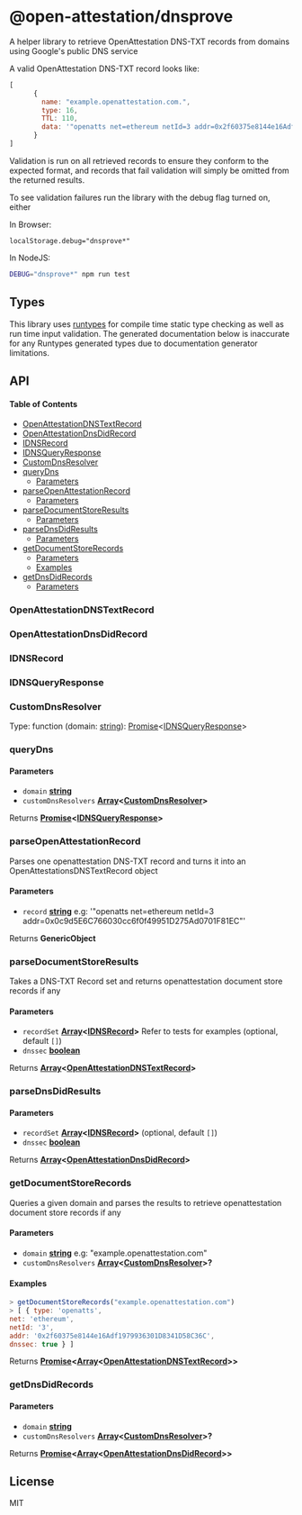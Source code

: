 # @open-attestation/dnsprove

A helper library to retrieve OpenAttestation DNS-TXT records from domains using Google's public DNS service

A valid OpenAttestation DNS-TXT record looks like:

```js
[
      {
        name: "example.openattestation.com.",
        type: 16,
        TTL: 110,
        data: '"openatts net=ethereum netId=3 addr=0x2f60375e8144e16Adf1979936301D8341D58C36C"'
      }
]
```

Validation is run on all retrieved records to ensure they conform to the expected format, and records that fail validation will simply be omitted from the returned results.

To see validation failures run the library with the debug flag turned on, either

In Browser:

`localStorage.debug="dnsprove*"`

In NodeJS:

```sh
DEBUG="dnsprove*" npm run test
```

## Types

This library uses [runtypes](https://github.com/pelotom/runtypes) for compile time static type checking as well as run time input validation. The generated documentation below is inaccurate for any Runtypes generated types due to documentation generator limitations.

## API

<!-- Generated by documentation.js. Update this documentation by updating the source code. -->

#### Table of Contents

*   [OpenAttestationDNSTextRecord](#openattestationdnstextrecord)
*   [OpenAttestationDnsDidRecord](#openattestationdnsdidrecord)
*   [IDNSRecord](#idnsrecord)
*   [IDNSQueryResponse](#idnsqueryresponse)
*   [CustomDnsResolver](#customdnsresolver)
*   [queryDns](#querydns)
    *   [Parameters](#parameters)
*   [parseOpenAttestationRecord](#parseopenattestationrecord)
    *   [Parameters](#parameters-1)
*   [parseDocumentStoreResults](#parsedocumentstoreresults)
    *   [Parameters](#parameters-2)
*   [parseDnsDidResults](#parsednsdidresults)
    *   [Parameters](#parameters-3)
*   [getDocumentStoreRecords](#getdocumentstorerecords)
    *   [Parameters](#parameters-4)
    *   [Examples](#examples)
*   [getDnsDidRecords](#getdnsdidrecords)
    *   [Parameters](#parameters-5)

### OpenAttestationDNSTextRecord

### OpenAttestationDnsDidRecord

### IDNSRecord

### IDNSQueryResponse

### CustomDnsResolver

Type: function (domain: [string](https://developer.mozilla.org/docs/Web/JavaScript/Reference/Global_Objects/String)): [Promise](https://developer.mozilla.org/docs/Web/JavaScript/Reference/Global_Objects/Promise)<[IDNSQueryResponse](#idnsqueryresponse)>

### queryDns

#### Parameters

*   `domain` **[string](https://developer.mozilla.org/docs/Web/JavaScript/Reference/Global_Objects/String)** 
*   `customDnsResolvers` **[Array](https://developer.mozilla.org/docs/Web/JavaScript/Reference/Global_Objects/Array)<[CustomDnsResolver](#customdnsresolver)>** 

Returns **[Promise](https://developer.mozilla.org/docs/Web/JavaScript/Reference/Global_Objects/Promise)<[IDNSQueryResponse](#idnsqueryresponse)>** 

### parseOpenAttestationRecord

Parses one openattestation DNS-TXT record and turns it into an OpenAttestationsDNSTextRecord object

#### Parameters

*   `record` **[string](https://developer.mozilla.org/docs/Web/JavaScript/Reference/Global_Objects/String)** e.g: '"openatts net=ethereum netId=3 addr=0x0c9d5E6C766030cc6f0f49951D275Ad0701F81EC"'

Returns **GenericObject** 

### parseDocumentStoreResults

Takes a DNS-TXT Record set and returns openattestation document store records if any

#### Parameters

*   `recordSet` **[Array](https://developer.mozilla.org/docs/Web/JavaScript/Reference/Global_Objects/Array)<[IDNSRecord](#idnsrecord)>** Refer to tests for examples (optional, default `[]`)
*   `dnssec` **[boolean](https://developer.mozilla.org/docs/Web/JavaScript/Reference/Global_Objects/Boolean)** 

Returns **[Array](https://developer.mozilla.org/docs/Web/JavaScript/Reference/Global_Objects/Array)<[OpenAttestationDNSTextRecord](#openattestationdnstextrecord)>** 

### parseDnsDidResults

#### Parameters

*   `recordSet` **[Array](https://developer.mozilla.org/docs/Web/JavaScript/Reference/Global_Objects/Array)<[IDNSRecord](#idnsrecord)>**  (optional, default `[]`)
*   `dnssec` **[boolean](https://developer.mozilla.org/docs/Web/JavaScript/Reference/Global_Objects/Boolean)** 

Returns **[Array](https://developer.mozilla.org/docs/Web/JavaScript/Reference/Global_Objects/Array)<[OpenAttestationDnsDidRecord](#openattestationdnsdidrecord)>** 

### getDocumentStoreRecords

Queries a given domain and parses the results to retrieve openattestation document store records if any

#### Parameters

*   `domain` **[string](https://developer.mozilla.org/docs/Web/JavaScript/Reference/Global_Objects/String)** e.g: "example.openattestation.com"
*   `customDnsResolvers` **[Array](https://developer.mozilla.org/docs/Web/JavaScript/Reference/Global_Objects/Array)<[CustomDnsResolver](#customdnsresolver)>?** 

#### Examples

```javascript
> getDocumentStoreRecords("example.openattestation.com")
> [ { type: 'openatts',
net: 'ethereum',
netId: '3',
addr: '0x2f60375e8144e16Adf1979936301D8341D58C36C',
dnssec: true } ]
```

Returns **[Promise](https://developer.mozilla.org/docs/Web/JavaScript/Reference/Global_Objects/Promise)<[Array](https://developer.mozilla.org/docs/Web/JavaScript/Reference/Global_Objects/Array)<[OpenAttestationDNSTextRecord](#openattestationdnstextrecord)>>** 

### getDnsDidRecords

#### Parameters

*   `domain` **[string](https://developer.mozilla.org/docs/Web/JavaScript/Reference/Global_Objects/String)** 
*   `customDnsResolvers` **[Array](https://developer.mozilla.org/docs/Web/JavaScript/Reference/Global_Objects/Array)<[CustomDnsResolver](#customdnsresolver)>?** 

Returns **[Promise](https://developer.mozilla.org/docs/Web/JavaScript/Reference/Global_Objects/Promise)<[Array](https://developer.mozilla.org/docs/Web/JavaScript/Reference/Global_Objects/Array)<[OpenAttestationDnsDidRecord](#openattestationdnsdidrecord)>>** 

## License

MIT
